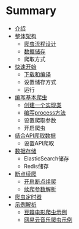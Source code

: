 # Summary

* [介绍](README.md)
* [整体架构](zheng-ti-jia-gou.md)
  * [爬虫流程设计](zheng-ti-jia-gou/pa-chong-liu-cheng-she-ji.md)
  * [数据储存](zheng-ti-jia-gou/shu-ju-chu-cun.md)
  * 爬取方式
* [快速开始](kuai-su-kai-shi.md)
  * [下载和编译](kuai-su-kai-shi/xia-zai-he-bian-yi.md)
  * 设置储存方式
  * 运行
* [编写基本爬虫](bian-xie-ji-ben-pa-chong.md)
  * [创建一个实现类](bian-xie-ji-ben-pa-chong/chuang-jian-yi-ge-shi-xian-lei.md)
  * [编写process方法](bian-xie-ji-ben-pa-chong/bian-xie-process-fang-fa.md)
  * 设置爬取参数
  * 开启爬虫
* [结合API爬取数据](jie-he-api-pa-qu-shu-ju.md)
  * 设置API爬取
* [数据存储](shu-ju-cun-chu.md)
  * ElasticSearch储存
  * Redis储存
* [断点续爬](duan-dian-xu-pa.md)
  * [开启断点续爬](duan-dian-xu-pa/kai-qi-duan-dian-xu-pa.md)
  * [续爬参数解析](duan-dian-xu-pa/xu-pa-can-shu-jie-xi.md)
* [爬虫定时器](pa-chong-ding-shi-qi.md)
* [示例解析](shi-li-jie-xi.md)
  * [豆瓣电影爬虫示例](shi-li-jie-xi/dou-ban-dian-ying-pa-chong-shi-li.md)
  * [网易云音乐爬虫示例](shi-li-jie-xi/wang-yi-yun-yin-le-pa-chong-shi-li.md)

